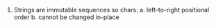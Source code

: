 1. Strings are immutable sequences so chars:
    a. left-to-right  positional order
    b. cannot be changed in-place



